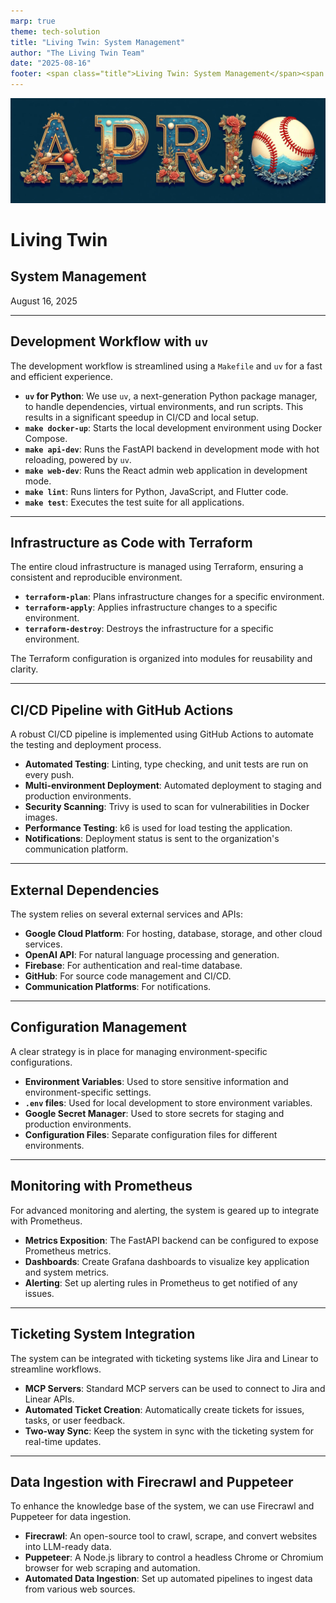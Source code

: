 ```yaml
---
marp: true
theme: tech-solution
title: "Living Twin: System Management"
author: "The Living Twin Team"
date: "2025-08-16"
footer: <span class="title">Living Twin: System Management</span><span class="pagenumber"></span><span class="copyright">© 2025 Living Twin</span>
---
```


<!-- _class: title-page -->

![Logo](img/big-logo.jpeg)

# **Living Twin**
## System Management
<div class="date">August 16, 2025</div>

---

## Development Workflow with `uv`

The development workflow is streamlined using a `Makefile` and `uv` for a fast and efficient experience.

- **`uv` for Python**: We use `uv`, a next-generation Python package manager, to handle dependencies, virtual environments, and run scripts. This results in a significant speedup in CI/CD and local setup.
- **`make docker-up`**: Starts the local development environment using Docker Compose.
- **`make api-dev`**: Runs the FastAPI backend in development mode with hot reloading, powered by `uv`.
- **`make web-dev`**: Runs the React admin web application in development mode.
- **`make lint`**: Runs linters for Python, JavaScript, and Flutter code.
- **`make test`**: Executes the test suite for all applications.

---

## Infrastructure as Code with Terraform

The entire cloud infrastructure is managed using Terraform, ensuring a consistent and reproducible environment.

- **`terraform-plan`**: Plans infrastructure changes for a specific environment.
- **`terraform-apply`**: Applies infrastructure changes to a specific environment.
- **`terraform-destroy`**: Destroys the infrastructure for a specific environment.

The Terraform configuration is organized into modules for reusability and clarity.

---

## CI/CD Pipeline with GitHub Actions

A robust CI/CD pipeline is implemented using GitHub Actions to automate the testing and deployment process.

- **Automated Testing**: Linting, type checking, and unit tests are run on every push.
- **Multi-environment Deployment**: Automated deployment to staging and production environments.
- **Security Scanning**: Trivy is used to scan for vulnerabilities in Docker images.
- **Performance Testing**: k6 is used for load testing the application.
- **Notifications**: Deployment status is sent to the organization's communication platform.

---

## External Dependencies

The system relies on several external services and APIs:

- **Google Cloud Platform**: For hosting, database, storage, and other cloud services.
- **OpenAI API**: For natural language processing and generation.
- **Firebase**: For authentication and real-time database.
- **GitHub**: For source code management and CI/CD.
- **Communication Platforms**: For notifications.

---

## Configuration Management

A clear strategy is in place for managing environment-specific configurations.

- **Environment Variables**: Used to store sensitive information and environment-specific settings.
- **`.env` files**: Used for local development to store environment variables.
- **Google Secret Manager**: Used to store secrets for staging and production environments.
- **Configuration Files**: Separate configuration files for different environments.

---

## Monitoring with Prometheus

For advanced monitoring and alerting, the system is geared up to integrate with Prometheus.

- **Metrics Exposition**: The FastAPI backend can be configured to expose Prometheus metrics.
- **Dashboards**: Create Grafana dashboards to visualize key application and system metrics.
- **Alerting**: Set up alerting rules in Prometheus to get notified of any issues.

---

## Ticketing System Integration

The system can be integrated with ticketing systems like Jira and Linear to streamline workflows.

- **MCP Servers**: Standard MCP servers can be used to connect to Jira and Linear APIs.
- **Automated Ticket Creation**: Automatically create tickets for issues, tasks, or user feedback.
- **Two-way Sync**: Keep the system in sync with the ticketing system for real-time updates.

---

## Data Ingestion with Firecrawl and Puppeteer

To enhance the knowledge base of the system, we can use Firecrawl and Puppeteer for data ingestion.

- **Firecrawl**: An open-source tool to crawl, scrape, and convert websites into LLM-ready data.
- **Puppeteer**: A Node.js library to control a headless Chrome or Chromium browser for web scraping and automation.
- **Automated Data Ingestion**: Set up automated pipelines to ingest data from various web sources.
